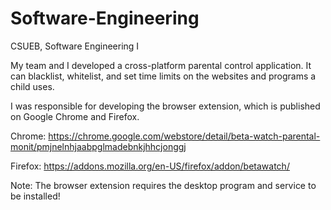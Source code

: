 # Software-Engineering
CSUEB, Software Engineering I

My team and I developed a cross-platform parental control application. It can blacklist, whitelist, and set time limits on the websites and programs a child uses. 

I was responsible for developing the browser extension, which is published on Google Chrome and Firefox.

Chrome: https://chrome.google.com/webstore/detail/beta-watch-parental-monit/pmjnelnhjaabpglmadebnkjhhcjonggj

Firefox: https://addons.mozilla.org/en-US/firefox/addon/betawatch/

Note: The browser extension requires the desktop program and service to be installed!
